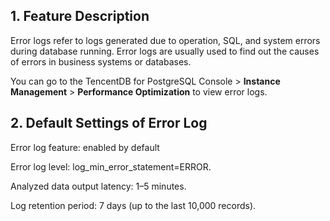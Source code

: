 ## 1. Feature Description

Error logs refer to logs generated due to operation, SQL, and system errors during database running. Error logs are usually used to find out the causes of errors in business systems or databases.

You can go to the TencentDB for PostgreSQL Console > **Instance Management** > **Performance Optimization** to view error logs.


## 2. Default Settings of Error Log

Error log feature: enabled by default

Error log level: log_min_error_statement=ERROR.

Analyzed data output latency: 1–5 minutes.

Log retention period: 7 days (up to the last 10,000 records).



